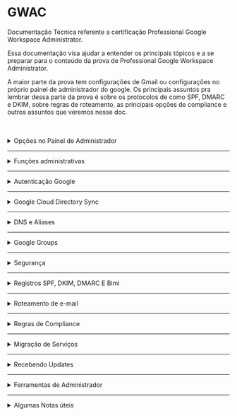 # GWAC
Documentação Técnica referente a certificação Professional Google Workspace Administrator.

Essa documentação visa ajudar a entender os principais tópicos e a se preparar para o conteúdo da prova de Professional Google Workspace Administrator.

  A maior parte da prova tem configurações de Gmail ou configurações no próprio painel de administrador do google. Os principais assuntos pra lembrar dessa parte da prova é sobre os protocolos de  como SPF, DMARC e DKIM, sobre regras de roteamento, as principais opções de compliance e outros assuntos que veremos nesse doc.

<br>
<br>

<details>
<summary> Opções no Painel de Administrador </summary><br/>
  
## Opções no Painel de Administrador

Uma das coisas importantes pra prova é lembrar onde cada coisa pode ser encontrada dentro do painel de administrador como funções de usuários, as funções de compliance, os principais relatórios, onde configurar cada coisa. A tabela abaixo mostra as principais opções dentro do painel de administrador:

 Opções do Painel de Administrador

| Opção no Painel de Administrador | Descrição                                        |
|:---------------------------------:|:--------------------------------------------------:|
| Users                           | Gerenciamento de usuários do sistema, incluindo adição, edição e exclusão de contas. |
| Domain                          | Configurações relacionadas aos domínios do sistema. |
| Billing                         | Gerenciamento de informações de faturamento e pagamentos. |
| Groups                          | Configuração de grupos com permissões específicas para usuários. |
| Apps                            | Configurações relacionadas a aplicativos conectados ou integrados ao sistema. |
| Devices                         | Gerenciamento de dispositivos associados ao sistema, se aplicável. |
| Account Settings                | Configurações gerais da conta do administrador. |
| Organization Units              | Configuração de unidades organizacionais para estruturar usuários ou recursos. |
| Security                        | Configurações relacionadas à  do sistema, como autenticação e permissões. |
| Reports                         | Relatórios e análises detalhadas sobre o desempenho e uso do sistema. |

Seguindo essa lógica, podemos seguir os seguintes caminhos para obter relatórios específicos, é importante lembrar que cada um desses relatórios entregam diferentes tipos de dados:


Principais caminhos do Painel

|Relatório|	Caminho|
|:-:|:-:|
|Relatórios Específicos |	Reports > Audit/Investigation > Events|
|Roteamento de E-mail |	Apps > Google Workspace > Gmail > Routing|
|Relatórios Gerais ( Em gráficos ) |	Reports > Reports > Apps Reports > Accounts|
|Relatórios ( Em tabelas) |	Reports > Reports > Account reports > Accounts|
|Compliance ( Gmail )	| Apps > Google Workspace > Gmail > Compliance|

</details>

---

<details>
<summary> Funções administrativas </summary><br/>

  ##  Funções administrativas
  
Uma das boas práticas do google é a prática do privilégio mínimo onde cada usuário tem acesso às ferramentas e aos recursos necessários para as tarefas diárias. Para lidar com essa prática, podemos segmentar as funções administrativas dentro de uma empresa de modo que os colaboradores tenham acesso somente ao necessário.


Funções Administrativas Do GCP

|Função Administrativa |	Responsável Por |
|:-:|:-:|
|Superadministrador |	Gerencia todos os aspectos da Organização, incluindo recursos e privilégios. Recebe notificações importantes.|
|Administrador de Grupos |	Controla tarefas de Grupos do Google, gerencia perfis, cria e gerencia grupos, e adiciona marcadores de .|
|Administrador de Gerenciamento de Usuários |	Realiza ações dos usuários, gerencia perfis e configurações de .|
|Administrador de Atendimento ao Usuário |	Redefine senhas para usuários, visualiza perfis e estrutura organizacional.|
|Administrador de Serviços |	Gerencia dispositivos e configurações de serviços, ativa/desativa serviços e recursos.|
|Administrador de Dispositivo Móvel |	Gerencia dispositivos móveis, aplicativos e políticas de dispositivo.|
|Administrador de Armazenamento |	Gerencia o armazenamento, define limites, visualiza uso e acessa relatórios do Google Drive.|
|Administrador do Google Voice |	Gerencia configurações do Google Voice, números e licenças de usuário.|
|Administrador Revendedor e Administrador  Revendedor Indireto |	Funções exclusivas para revendedores autorizados do Google Workspace.|

</details>

---

<details>
<summary> Autenticação Google </summary><br/>
  
## Autenticação Google
  
A autenticação do Google usa vários serviços, os principais conceitos vão de SSO a IDP e SP, vamos ver eles agora:

Serviços de autenticação do GCP

|Serviço|	Explicação|
|:-:|:-:|
|IDP ( Identity provider) |	Provedor de identidade que autentica usuários e emite tokens de  |
|SP ( Service  Provider ) |	Servidor que aceita tokens e da acesso aos usuários |
|SAML ( Security Assertion Markup Language ) |	Protocolo de autenticação, quando um usuário tenta acessar um app que usa SAML, o SP solicita o IDP para autenticar o usuário |
|SSO ( Single Sign on ) | Método de autenticação e autorização que permite que usuários acessem múltiplas aplicações com apenas um único login |

Diagrama de Como funciona a autenticação

```mermaid
flowchart 


    A{{Usuário}} --"Usuário acessa
 aplicação"--> B{{Provedor de serviço- SP }}
    B --"O serviço solicita
 o idp utilizando o 
protocolo saml"--> C{{Provedor de identidade - IDP }}
    C --"O usuário 
acessa a tela de 
login com google"--> D{{"`Conta do Google 
Tela de autenticação`"}}
    D --"O google autentica
 o usuário"--> C
    C --"O IDP envia o SAML
 com as informações 
do usuário"--> B

B --"O SP faz a validação
 do SAML e o usuário é
 autenticado com sucesso"-->A
```

Etapas da autenticação com o google

1. O usuário acessa o serviço
1. O Serviço (SP) solicita o IDP com o protocolo SAML
1. A tela de autenticação com o google é aberta
1. O usuário é redirecionado com o SAML preenchido com suas informações
1. O Serviço(SP) Faz a validação do SAML
1. O Serviço garante acesso ao usuário
1. O usuário é autenticado com sucesso

</details>

---


<details>
<summary> Google Cloud Directory Sync  </summary><br/>
  
## Google Cloud Directory Sync

O Google Cloud Directory Sync é o Serviço que permite sincronizar usuários, grupos e outros dados de um diretório do Active Directory (AD) da Microsoft com o Google Cloud Platform (GCP). Isso pode ser útil para empresas que desejam usar o GCP, mas que também precisam manter seus usuários e grupos em um diretório do AD.
 
> **O que é LDAP** -  O LDAP (Lightweight Directory Access Protocol) é um protocolo de acesso a diretórios frequentemente usado pelo Active Directory (AD), que é o serviço de diretório da Microsoft usado em ambientes Windows para gerenciar recursos, autenticação e políticas de .

O GCDS usa uma série de regras para decidir o que sincronizar porém algumas coisas não são sincronizadas. Veja na tabela abaixo o que pode ser sincronizado com GCDS (Google Cloud Directory Sync).

| O que pode ser sincronizado ✅ | O que não pode ser sincronizado ❌ |
|:------------------------------:|:---------------------------------:|
| Unidades Organizacionais (OUs) | Mensagens                         |
| Usuários e Senhas              | Eventos                           |
| Perfis de usuários             | Arquivos                          |
| Grupos                         | Pastas                            |
| Esquemas organizacionais       | Senhas                            |
| Contatos                       |                                   |
| Recursos de calendário         |                                   |
| Licenças                       |                                   |



>  [!WARNING]
> Apesar do Directory Sync sicnronizar OUs e recursos do calendário não é recomendado Sincronizar eles.

### Etapas de como o GCDS funciona

1. O GCDS é instalado, configurado e recebe as autorizações necessárias
2. Os dados são extraidos como uma lista do servidor AD
3. o GCDS gera uma lista com todos os objetos que tem que ser sincronizados
4. GCDS compara a lista e atualiza o domínio google

> O GCDS não sincroniza senhas mas pode adicionar novas senhas. Outra opção é usar o serviço para sincronizar senhas, o GPS - google password sync.



</details>
</details>


---

<details>
<summary> DNS e Aliases </summary><br/>

## DNS e Aliases

O DNS ou Domain Name System é o sistema de domínios responsável por armazenar e cuidar de todos os domínios e fazer a tradução de endereços para ip. O DNS possui diversos tipos de registos:



| Serviço                    | Explicação                                                                               |
|----------------------------|------------------------------------------------------------------------------------------|
| A Record                    | Registros DNS que mapeiam nomes de domínio para endereços IP IPv4.                        |
| MX Records                  | Registros DNS que especificam os servidores de e-mail para um domínio.                    |
| TXT Records     | Registros DNS usados para armazenar informações de texto sobre o domínio.               |
| CNAME Record                | Registros DNS usados para criar aliases (apelidos) para nomes de domínio.                |
| NS (Name Server) Records    | Registros DNS que especificam os servidores de nomes autoritativos para um domínio.     |
| SPF (Sender Policy Framework) Record | Registros DNS usados para verificar a autenticidade dos remetentes de e-mail.  |
| DKIM (DomainKeys Identified Mail) Record | Registros DNS que ajudam a autenticar e-mails enviados de um domínio.     |


>  [!IMPORTANT] 
> Para a prova de Professional Workspace Administrator é muito importante lembrar que os **TXT Records** armazenam qualquer tipo de texto para domínio enquanto os **Cname Records** armazenam somente os domínios.

Cname x TXT Records

O txt record armazena textos, o Cname Mapeia Domínios.

| Use txt Records para:    | Use o Cname record para:        |
|--------------------------|----------------------------------|
| Autenticação de domínio  | Criar apelidos de domínios       |
| Configurar o SPF e o DMARC | Migrar domínios para diferentes provedores |
| Adicionar Restrições de acesso | Testar o domínio                |
| Verificação de integridade |                                  |

Exemplo de txt record
```
Nome: @ (representa o domínio raiz)
Tipo: TXT
Valor: "v=spf1 include:_spf.google.com ~all"
```
Exemplo de Cname Record
```
Nome: blog
Tipo: CNAME
Valor: example.com
```

### Aliases

Aliases são Domínios secundários que apontam para o seu domínio princuipal, para adicionar um Alias, use o Directory API. O registro de Aliases é feito com um Cname Record


> Domínio teste : domain-name.test.google-a.com

> O da Calriz seria julio@calriz.test.google-a.com

</details>



---

<details>
<summary> Google Groups  </summary><br/>

## Google Groups 

Grupos são usados para agrupar usuários com base em critérios compartilhados, enquanto Unidades Organizacionais (OUs) criam uma estrutura hierárquica para organizar usuários e recursos em uma organização. Os grupos tem a função de decidir quais **recursos serão compartilhados com maior prioridade** que as OUs, por exemplo, grupos de OUs diferentes podem ter uma mesma permissão.



> Grupos podem ser utilizados para evitar a modificação de OUs.
  
<details>
<summary> Como criar grupos em uma organização </summary><br/>

Para criar um grupo em uma organização, você pode seguir estas etapas:

1. Acesse o [Console de administração do Google Workspace](https://admin.google.com).
2. Clique em "Diretórios".
3. Clique em "Grupos".
4. Clique em "Criar grupo".
5. Insira um nome para o grupo.
6. Selecione os usuários que deseja adicionar ao grupo.
7. Escolha as permissões que deseja conceder ao grupo.
8. Clique em "Criar".

  Para criar um grupo com todos de uma organização

 ```shell
everyone@dominio.com.br
```

> tipos de acesso de grupos - public, team e restricted 

</details>
</details>

---



<details>
<summary> Segurança </summary><br/>

  ## Segurança

Essa seção aborda alguns itens referente a Segurança no Painel de Administrador.
  
<details>
<summary> Google Vault </summary><br/>

Google Vault

Aplicativo para reter, manter, buscar e exportar dados. Tem várias questões na prova que falam sobre ele. No geral ele é utilizado para armazenar e auditar os dados do workspace.

---

</details>

<details>
<summary> Verificação de Duas Etapas </summary><br/>

Para fazer a Verificação de Duas Etapas temos 3 opções:


| Método                    | Descrição                                       |
|---------------------------|-------------------------------------------------|
| Hardware Security Key      | Dispositivo físico para autenticação da conta. |
| Phone Built-in Security Key | Aplicativo de verificação de código em duas etapas. |
| Desafios de login | Desafios que podem ser usados para autenticação|

Na opção de Desafios de Login temos as seguintes opções:

| Desafio                    | Descrição                                                                                      |
|----------------------------|------------------------------------------------------------------------------------------------|
| Mobile devices login challenge | O Google envia um SMS para confirmar o código de verificação.                                |
| Employee ID login challenge   | Caso seja adicionado um ID de funcionário, os usuários podem utilizá-lo para verificar, mas é recomendado trocar o código periodicamente por questões de segurança. |
| Recovery email login challenge | O Google envia um e-mail para confirmar o código de verificação.                               |



Como ativar a verificação em duas etapas:

1. Segurança
2. 2- step verification
3. Allow 2SV
4. Save

---
   
</details>

<details>
<summary> Opções de segurança no Painel </summary><br/>

Opções de segurança dos usuários
- Restar senha
- Ver chaves de segurança
- Verificar verificação em duas etapas (2sv)
- Recuperar inforamções
- Requerer mudança de senha
- Desabilitar desafio de login
- Restar cookies de Sing-in
- ver e remover apps de terceiros

---

</details>

<details>
<summary> Checklist de Segurança </summary><br/>

Segue Abaixo um Checklist de Segurança para você saber se sua organização está segura essa lista foi retirada [desse site](https://support.google.com/a/answer/9211704?sjid=2171818016640872930-SA)

**Proteger suas contas**
  - [x] Usar senhas exclusivas
  - [x] Criar uma senha forte e uma conta mais segura
  - [x] Exigir comprovação de identidade para os administradores e usuários específicos
  - [x] Os administradores devem adicionar informações de recuperação à conta
  - [x] Criar uma conta de superadministrador adicional
  - [x] Manter as informações à mão para redefinir a senha de superadministrador
  - [x] Os superadministradores não devem permanecer conectados à conta
  - [x] Ativar a atualização automática de apps e navegadores da Internet
  - [ ] Ativar a verificação aprimorada de mensagem de pré-entrega
  - [ ] Ativar a verificação adicional de arquivos e links maliciosos para o Gmail
  - [ ] Evitar que os destinatários de e-mail marquem seu e-mail como spam
  - [ ] Autorizar remetentes de e-mail com o SPF
  - [ ] Restringir o compartilhamento de agendas com pessoas fora da sua empresa
  - [ ] Limitar quem pode ver os arquivos recém-criados
  - [ ] Avisar aos usuários quando eles compartilharem um arquivo com pessoas de fora da sua empresa


</details>
</details>


---

<details>
<summary> Registros SPF, DKIM, DMARC E Bimi </summary><br/>

serviços de e-mails
Registros SPF - protege seu domínio de ser usado p enviar spam
assinatura DKIM - criptografia que protege o conteúdo de e-mail contra spoofim
Autenticação DMArc - gerencia mensagens verificar SPF e DKim
Bimi - Criação de marcas com dmarc


| Serviço | Protocolo de   | Explicação       |
|-----------------------------|---------------|-----------------------------------------------|
| SPF (Sender Policy Framework) | Autenticação    | Protege e-mails contra spoofing e evita que os e-mails enviados sejam entregues como spam.     |
| DKIM (Domain Key Identified Mail) | Autenticação  | Assinatura digital. Ajuda a verificar se um determinado e-mail foi realmente enviado por um remetente autorizado.   |
| DMARC (Domain-based Message Authentication, Reporting, and Conformance) | Controle  | Protocolo de controle de e-mails enviados em seu nome, determinando como tratar os e-mails que não passaram nas verificações DKIM ou SPF. Ajuda a evitar a falsificação de e-mails. |
| BIMI (Brand Indicator for Message Identification)| - | Permite a exibição de logotipos de marcas em e-mails autenticados.    |
| Spoofing | -   | Refere-se à alteração de conteúdo dos e-mails. Para prevenir o spoofing, o Google oferece soluções como SPF, DMARC e DKIM.     |


passos para autenticar e-mail para g-mails
1. garanta entrega e envite falsificações com SPF
2. Aumente a segurtança do e-mail enviado com DKIM
3. evite seu domínio de ser usado para enviar spam com DMARC
4. adicione a logo da sua marca com o BIMI


</details>

---

<details>
<summary> Roteamento de e-mail </summary><br/>

## Mail routing

Determine como os emails são roteados e armazenados

| Métodos de Roteamento de E-mail | Descrição | Exemplo |
|----------------------------------|-----------|---------|
| Split Delivery                   | Envio de E-mail para dois sistemas distintos | GWSP > Outlook |
| Dual Delivery                    | Envio de E-mail para duas caixas do Gmail | Envio para duas contas |
| Catch-all                        | Envio de E-mails inválidos de uma organização | Quando alguém envia e-mail para um endereço inexistente |
| Redirect                         | Redirecionamento de e-mails para outras caixas | Conta inativada / Férias |



> um funcionário foi demitido, para receber os e-mails enviados para ele, voce pode mapear a caixa de entrada com um map to map para receber os e-mails ( apps>gwsp>gmail>routing)

> Para splitar e-mails para servidor legado, é ncessário adicionar o servidor host e mudar a rota de envio para externa

</details>

---

<details>
<summary> Regras de Compliance </summary><br/>

## Regras de Compliance

Compliance

Regras de complicance escaneiam e-mails e podem bloquear caso a mensagem bata com alguma regra criada, as mensagens podem ser:

- Rejeitadas antes de chegar ao receptor
- Enviada para quarentena para ser analisada por um administrador
- Editada antes de ser enviada
- Enviada como SPAM


| Opção                 | Permite que os usuários | Serve Para                                              |
|-----------------------|-------------------------|---------------------------------------------------------|
| Email And Chat Autodelete | Definam um período de tempo após o qual os e-mails e bate-papos serão automaticamente excluídos. | Proteger a privacidade dos usuários e a reduzir o risco de dados confidenciais serem expostos. |
| OCR for attachments   | Extraiam texto de anexos de e-mail e bate-papo. | Fins de conformidade, como auditorias ou investigações. |
| Restricted Delivery   | Restrinjam o envio de e-mail e bate-papo a certos destinatários ou domínios. | Proteger os usuários contra ataques de phishing ou spam. |
| Security Sandbox      | Enviem anexos de e-mail e bate-papo para uma sandbox de segurança antes de serem entregues ao destinatário. | Proteger os usuários contra malware e outras ameaças cibernéticas. |


> Security sandbox só está disponível para versões enterprise
security sandbox - ferramenta que abre o e-mail em espaço sandbox para detectar malwares em anexo de -emails.

> Comprehensive mail storage- Ferramenta que verifica se o e-mail foi enviado.

</details>

---

<details>
<summary> Migração de Serviços </summary><br/>

> [!WARNING]  
> Quando eu fiz a Prova de GWAC não caiu nenhuma questão envolvendo migração mas acho que é um assunto interessante de se saber.

Fases de migração de deployment:

- Core it
- Early adopters
- Global go-live


### Core it (adição de usuários)
- Criação do design técnico
- Confirmação e testes do setup
- Identificar pontos de integração
- Familiarizar com ferramentas e tecnologias

### Early Adopters (5 - 15% da força de trabalho)
- Validar a migração
- Obter feedbacks
- Testes de mudança de gerenciamento
- Adição e configuração de usuários, grupos e contatos
  
> Designe google guides para ajudar com a migração

- nessa fase, o mx record envia primeiro para o servidor do google os e-mails e depois roteia para o servidor legado
  
### Global go live (100% da força de trabalho) 
- Inclusão de todos os funcionários
- Fácil acesso a treinamento requerido


> Para migrar um serviço Imap, use a ferramente data migration

</details>

---


<details>
<summary> Recebendo Updates  </summary><br/>

## Recebendo Updates

> Google workspace update blog - todos up updates do google workspace

> google workspace release calendar - datas de todas as atualizações

> existem dois tipos de atualizações

> training or resource launcher - mudanças mais tardias

> rapid release feature launch - assim que lançar os usuários vão receber as alterações


</details>

---


<details>
<summary>  Ferramentas de Administrador  </summary><br/>

## Ferramentas de Administrador

### Google toolbox - ferramentas de administrador

| Serviços             | Explicação                                             |
|----------------------|-------------------------------------------------------|
| Google Toolbox       | Conjunto de ferramentas para gerenciar e proteger o Google Workspace. |
| Browser Toolbox      | Depurar e testar sites e aplicativos. (Problemas de conectividade)               |
| DNS Verification     | Verificar a configuração DNS da organização, testes como integridade e configurações.         |
| Encoding/Decoding    | Debugar problemas com codificações e decodificações. |
| Log Analyzer         | Análise de relatórios, de erros e avisos de ferramentas. |
| Mail                 | Análise do cabeçalho do e-mail para ver as rotas e protocolos envolvidos. |

> A ferramenta que mais tem chance de cair na prova é a de Mail. Todo e-mail enviado tem as rotas e meios de autenticação definidos no Header do e-mail. Para ver os detalhes sobre ele, você pode procurar nos logs ou análisar a Head.


### Security investigation tool

Ferramenta de logs para analisar e tomar ações

> podemos suspoender ou restaurar usuários
> Para usar, precisa das permissões (require reviewer e view email content)
> só pra liçença bussiness plus pra cima
> Serve para deletar e-mails maliciosos e revisar atividade
> Identificar, triar e tomar ações de  e privacidade no seu domínio

</details>

---

<details>
<summary> Algumas Notas úteis   </summary><br/>

## Algumas Notas úteis
  
 O Oauth é o protocolo de autorização que permite que aplicativos terceiros (third-party) acessem recursos em nome do usuário. Para dar permissões a apps terceiros, você precisa dos escopos de autorização e do client ID 

 O DLP (data loss protection) é um serviço para evitar o compartilhamento de informações sensíveis.

 Para adicionar arquivos CSV para usuários é obrigatório: primeiro nome, último nome, senha, e-mail e OU.

 Um usuário deletado só pode ter seus dados recuperados dentro de 20 dias. Para restaura-lo o seu nome não pode ter sido dado pra outra pessoa ou grupo.

> Content- aware access -Serviço que permite que somente dispositivos autenticados pela empresa possam logar no sistema.


> Target audience - publico alvo - grupo de usuários para compartilhar itens, ajudam a melhorar  e facilitam o compartilamento adequado dentro de organizações. Para compartilhar arquivos no google temos duas opções mais recomendadas:

| Recurso         | Target Audience                                             | Visitor Sharing                                           |
|-----------------|-------------------------------------------------------------|-----------------------------------------------------------|
| Acesso          | Permite controlar quem pode acessar um recurso ou dado, com usuários pré-aprovados | Permite compartilhar dados com visitantes de um site ou aplicativo com qualquer pessoa que tiver o link. |
| Como Acessar    | Pode ser feito por meio de permissões de usuário, grupos ou papéis. O convite pode ser feito pela conta de e-mail | Os visitantes podem acessar os dados por meio de um link ou uma API. |
| Podem editar    | Depende das permissões concedidas.                          | Os visitantes não podem editar os dados, a menos que tenham permissões específicas. |
|Segurança   | Ajuda a proteger dados confidenciais de acesso não autorizado como usuários pré-aprovados. | Feito de forma segura usando um URL ou um código de compartilhamento criptografado. |





</details>

